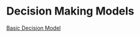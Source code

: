 # Decision Making Models
 
[Basic Decision Model](https://colab.research.google.com/github/john-s-butler-dit/Decision-Making-Models/blob/master/WongWang2006%20Reduced%20Two%20Variable%20Model%20without%20AMPA%20-%20A%20Network%20Mechanism.ipynb#scrollTo=i8CKMuqvcZ0w)
